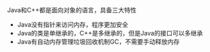 Java和C++都是面向对象的语言，具备三大特性

* Java没有指针来访问内存，程序更加安全
* Java的类是单继承的，C++是多继承的，但是Java的接口可以多继承
* Java有自动内存管理垃圾回收机制GC，不需要手动释放内存